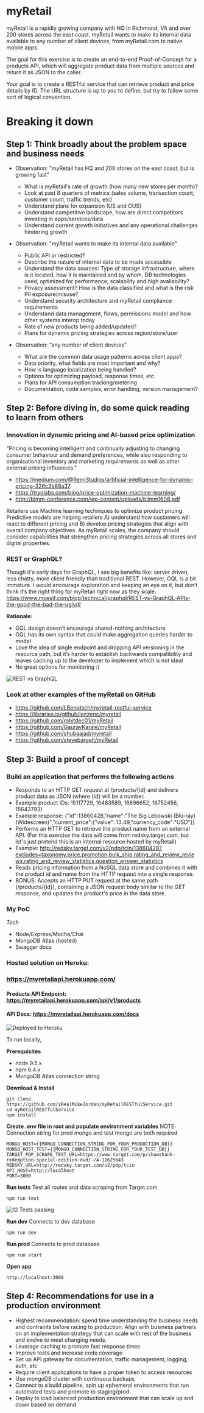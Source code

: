 # myRetail 

myRetail is a rapidly growing company with HQ in Richmond, VA and over 200 stores across the east coast. myRetail wants to make its internal data available to any number of client devices, from myRetail.com to native mobile apps.

The goal for this exercise is to create an end-to-end Proof-of-Concept for a products API, which will aggregate product data from multiple sources and return it as JSON to the caller.

Your goal is to create a RESTful service that can retrieve product and price details by ID. The URL structure is up to you to define, but try to follow some sort of logical convention.

# Breaking it down

## Step 1: Think broadly about the problem space and business needs

- Observation: "myRetail has HQ and 200 stores on the east coast, but is growing fast" 
    - What is myRetail's rate of growth (how many new stores per month)? 
    - Look at past 8 quarters of metrics (sales volume, transaction count, customer count, traffic trends, etc) 
    - Understand plans for expansion (US and OUS)  
    - Understand competitive landscape, how are direct competitors investing in apps/services/data 
    - Understand current growth initiatives and any operational challenges hindering growth   

- Observation: "myRetail wants to make its internal data available" 
    - Public API or restricted? 
    - Describe the nature of internal data to be made accessible 
    - Understand the data sources: Type of storage infrastructure, where is it located, how it is maintained and by whom, DB technologies used, optimized for performance, scalability and high availability? 
    - Privacy assessment? How is the data classified and what is the risk PII exposure/misuse? 
    - Understand security architecture and myRetail compliance requirements
    - Understand data management, flows, permissions model and how other systems interop today 
    - Rate of new products being added/updated? 
    - Plans for dynamic pricing strategies across region/store/user

- Observation: “any number of client devices" 
    - What are the common data usage patterns across client apps? 
    - Data priority, what fields are most important and why? 
    - How is language localization being handled?
    - Options for optimizing payload, response times, etc
    - Plans for API consumption tracking/metering 
    - Documentation, code samples, error handling, version management?
  

## Step 2: Before diving in, do some quick reading to learn from others

### Innovation in dynamic pricing and AI-based price optimization 

"Pricing is becoming intelligent and continually adjusting to changing consumer behaviour and demand preferences, while also responding to organisational inventory and marketing requirements as well as other external pricing influences."

- https://medium.com/@RemiStudios/artificial-intelligence-for-dynamic-pricing-326c3b88a37
- https://tryolabs.com/blog/price-optimization-machine-learning/
- http://blmm-conference.com/wp-content/uploads/blimm1608.pdf

Retailers use Machine learning techniques to optimize product pricing.  Predictive models are helping retailers A) understand how customers will react to different pricing and B) develop pricing strategies that align with overall company objectives. As myRetail scales, the company should consider capabilities that strengthen pricing strategies across all stores and digital properties.

### REST or GraphQL? 

Though it's early days for GraphQL, I see big benefits like: server driven, less chatty, more client friendly than traditional REST.  However, GQL is a bit immature.  I would encourage exploration and keeping an eye on it, but don’t think it’s the right thing for myRetail right now as they scale. https://www.moesif.com/blog/technical/graphql/REST-vs-GraphQL-APIs-the-good-the-bad-the-ugly/#

**Rationale:** 

- GQL design doesn’t encourage shared-nothing architecture 
- GQL has its own syntax that could make aggregation queries harder to model 
- Love the idea of single endpoint and dropping API versioning in the resource path, but it’s harder to establish backwards compatibility and leaves caching up to the developer to implement which is not ideal
- No great options for monitoring :(

![REST vs GraphQL](public/img/graphql.png)

### Look at other examples of the myRetail on GitHub
- https://github.com/LBenotsch/myretail-restful-service
- https://libraries.io/github/lenzenc/myretail
- https://github.com/rohitdec01/myRetail
- https://github.com/GauravKarale/myRetail
- https://github.com/shubaajad/myretail
- https://github.com/stevebargelt/myRetail


## Step 3: Build a proof of concept

### Build an application that performs the following actions

- Responds to an HTTP GET request at /products/{id} and delivers product data as JSON (where {id} will be a number.
- Example product IDs: 15117729, 16483589, 16696652, 16752456, 15643793)
- Example response: {"id":13860428,"name":"The Big Lebowski (Blu-ray) (Widescreen)","current_price":{"value": 13.49,"currency_code":"USD"}}
- Performs an HTTP GET to retrieve the product name from an external API. (For this exercise the data will come from redsky.target.com, but let's just pretend this is an internal resource hosted by myRetail) 
- Example: <http://redsky.target.com/v2/pdp/tcin/13860428?excludes=taxonomy,price,promotion,bulk_ship,rating_and_review_reviews,rating_and_review_statistics,question_answer_statistics>
- Reads pricing information from a NoSQL data store and combines it with the product id and name from the HTTP request into a single response.
- BONUS: Accepts an HTTP PUT request at the same path (/products/{id}), containing a JSON request body similar to the GET response, and updates the product's price in the data store.

### My PoC

*Tech*
- Node/Express/Mocha/Chai
- MongoDB Atlas (hosted)
- Swagger docs

### Hosted solution on Heroku:
### https://myretailapi.herokuapp.com/

#### Products API Endpoint: https://myretailapi.herokuapp.com/api/v1/products
#### API Docs: https://myretailapi.herokuapp.com/docs

![Deployed to Heroku](public/img/heroku_deploy.png)

To run locally,

**Prerequisites**
- node 9.5.x
- npm 6.4.x
- MongoDB Atlas connection string 

**Download & Install**
~~~~
git clone https://github.com/zRealMikeJordan/myRetailRESTfulService.git
cd myRetailRESTfulService
npm install
~~~~

**Create .env file in root and populate environment variables**
NOTE: Connection string for prod mongo and test mongo are both required
~~~~
MONGO_HOST={{MONGO_CONNECTION_STRING_FOR_YOUR_PRODUCTION_DB}}
MONGO_HOST_TEST={{MONGO_CONNECTION_STRING_FOR_YOUR_TEST_DB}}
TARGET_PDP_SCRAPE_TEST_URL=https://www.target.com/p/shawshank-redemption-special-edition-dvd/-/A-11625643
REDSKY_URL=http://redsky.target.com/v2/pdp/tcin
API_HOST=http://localhost
PORT=3000
~~~~

**Run tests**
Test all routes and data scraping from Target.com 
~~~~
npm run test
~~~~

![12 Tests passing](public/img/tests.png)

**Run dev**
Connects to dev database
~~~~
npm run dev
~~~~

**Run prod**
Connects to prod database
~~~~
npm run start
~~~~

**Open app**
~~~~
http://localhost:3000
~~~~

## Step 4: Recommendations for use in a production environment

- Highest recommendation: spend time understanding the business needs and contraints before racing to production.  Align with business partners on an implementation strategy that can scale with rest of the business and evolve to meet changing needs.
- Leverage caching to promote fast response times
- Improve tests and increase code coverage
- Set up API gateway for documentation, traffic management, logging, auth, etc 
- Require client applications to have a proper token to access resources
- Use mongoDB cluster with continuous backups
- Connect to a build pipeline, spin up ephemeral environments that run automated tests and promote to staging/prod
- Deploy to load balanced production environment that can scale up and down based on demand


